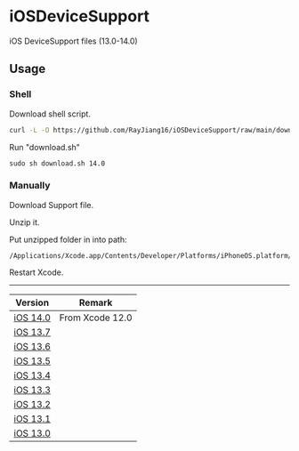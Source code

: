 # iOSDeviceSupport
iOS DeviceSupport files (13.0-14.0)



## Usage

### Shell

Download shell script.

```sh
curl -L -O https://github.com/RayJiang16/iOSDeviceSupport/raw/main/download.sh
```

Run "download.sh"

```shell
sudo sh download.sh 14.0
```



### Manually

Download Support file.

Unzip it.

Put unzipped folder in into path:

```shell
/Applications/Xcode.app/Contents/Developer/Platforms/iPhoneOS.platform/DeviceSupport
```

Restart Xcode.

---

| Version | Remark |
| ----- | ----  |
| [iOS 14.0](https://github.com/RayJiang16/iOSDeviceSupport/raw/main/DeviceSupport/iOS14/14.0.zip) | From Xcode 12.0 |
| [iOS 13.7](https://github.com/RayJiang16/iOSDeviceSupport/raw/main/DeviceSupport/iOS13/13.7.zip) |  |
| [iOS 13.6](https://github.com/RayJiang16/iOSDeviceSupport/raw/main/DeviceSupport/iOS13/13.6.zip) |  |
| [iOS 13.5](https://github.com/RayJiang16/iOSDeviceSupport/raw/main/DeviceSupport/iOS13/13.5.zip) |  |
| [iOS 13.4](https://github.com/RayJiang16/iOSDeviceSupport/raw/main/DeviceSupport/iOS13/13.4.zip) |  |
| [iOS 13.3](https://github.com/RayJiang16/iOSDeviceSupport/raw/main/DeviceSupport/iOS13/13.3.zip) |  |
| [iOS 13.2](https://github.com/RayJiang16/iOSDeviceSupport/raw/main/DeviceSupport/iOS13/13.2.zip) |  |
| [iOS 13.1](https://github.com/RayJiang16/iOSDeviceSupport/raw/main/DeviceSupport/iOS13/13.1.zip) |  |
| [iOS 13.0](https://github.com/RayJiang16/iOSDeviceSupport/raw/main/DeviceSupport/iOS13/13.0.zip) |  |
